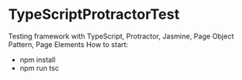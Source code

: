 # TypeScriptProtractorTest
Testing framework with TypeScript, Protractor, Jasmine, Page Object Pattern, Page Elements
How to start:
- npm install
- npm run tsc

